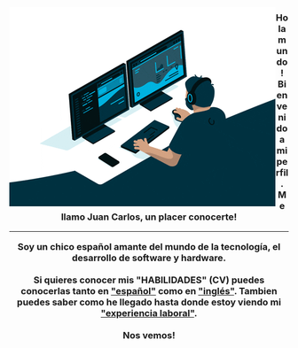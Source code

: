 <img 
  src="codding.gif"
  align="left"
/>
<h3 align="center">
  Hola mundo!
  <br>
  Bienvenido a mi perfil. Me llamo Juan Carlos, un placer conocerte!
  <hr>
  Soy un chico español amante del mundo de la tecnología, el desarrollo de software y hardware.
  <br><br>
  Si quieres conocer mis <b>"HABILIDADES"</b> (CV) puedes conocerlas tanto en <a href="https://github.com/BigKevlar/BigKevlar/ESP._IT_CV_Juan_Carlos_Martos_Vergara.pdf" target="_black">"español"</a> como en <a href="ENG._IT_CV_Juan_Carlos_Martos_Vergara.pdf" target="_black">"inglés"</a>. Tambien puedes saber como he llegado hasta donde estoy viendo mi <a href="ESP._CV_Juan_Carlos_Martos_Vergara.pdf" target="_black">"experiencia laboral"</a>.
  <br><br>
  Nos vemos!
</h3>
